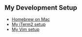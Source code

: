 ## My Development Setup

- [Homebrew on Mac](https://brew.sh/)
- [My iTerm2 setup](https://github.com/rong118/dev_setup/blob/master/iterm2_setup/iterm2_setup.md)
- [My Vim setup](https://github.com/rong118/dev_setup/blob/master/vim_setup/vim_setup.md)
